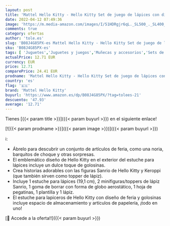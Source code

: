 ```yaml
---
layout: post
title: 'Mattel Hello Kitty - Hello Kitty Set de juego de lápices con diseño de Carnaval con muñecos y accesorios de juguete  Mattel GVC41 '
date: 2022-04-12 07:49:36
image: 'https://m.media-amazon.com/images/I/51HDRgjr6qL._SL500_._SL400_.jpg'
comments: true
category: ofertas
author: 'tole.es'
slug: 'B08J4G85PX-es Mattel Hello Kitty - Hello Kitty Set de juego de lápices...'
sku: 'B08J4G85PX-es'
tags: [ 'Juguetes','Juguetes y juegos','Muñecas y accesorios','Sets de accesorios','lápices','mattel hello kitty', ]
actualPrice: 12.71 EUR
currency: EUR
price: 12.71
comparePrice: 24.41 EUR
prodname: 'Mattel Hello Kitty - Hello Kitty Set de juego de lápices con diseño de Carnaval con muñecos y accesorios de juguete  Mattel GVC41 '
country: 'es'
flag: '🇪🇸'
brand: 'Mattel Hello Kitty'
buyurl: 'https://www.amazon.es/dp/B08J4G85PX/?tag=tolees-21'
descuento: '47.93'
average: '12.71'
---
```


Tienes [{{< param title >}}]({{< param buyurl >}}) en el siguiente enlace!

[![{{< param prodname >}}]({{< param image >}})]({{< param buyurl >}})

ℹ️:

- Ábrelo para descubrir un conjunto de artículos de feria, como una noria, barquitos de choque y otras sorpresas.
- El emblemático diseño de Hello Kitty en el exterior del estuche para lápices incluye un dulce toque de golosinas.
- Crea historias adorables con las figuras Sanrio de Hello Kitty y Keroppi (que también sirven como topper de lápiz).
- Incluye 1 estuche para lápices (19,1 cm), 2 minifiguras/toppers de lápiz Sanrio, 1 goma de borrar con forma de globo aerostático, 1 hoja de pegatinas, 1 plantilla y 1 lápiz.
- El estuche para lapiceros de Hello Kitty con diseño de feria y golosinas incluye espacio de almacenamiento y artículos de papelería, ¡todo en uno!

[🛒 Accede a la oferta!!]({{< param buyurl >}})
